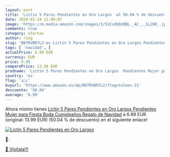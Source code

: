 ```yaml
---
layout: post
title: 'Lictin 5 Pares Pendientes en Oro Largos  al 50.04 % de descuento'
date: 2020-01-24 11:09:07
image: 'https://m.media-amazon.com/images/I/51CuXbQzBBL._AC_._SL200_.jpg'
comments: true
category: ofertas
author: ring
slug: 'B07RVBR7L2-es Lictin 5 Pares Pendientes en Oro Largos Pendientes Mujer...'
tags: [ 'navidad', ]
actualPrice: 6.99 EUR
currency: EUR
price: 6.99
comparePrice: 13.99 EUR
prodname: 'Lictin 5 Pares Pendientes en Oro Largos  Pendientes Mujer para Fiesta  Boda  Cumpleaños  Regalo de Navidad'
country: 'es'
flag: '🇪🇸'
buyurl: 'https://www.amazon.es/dp/B07RVBR7L2/?tag=tolees-21'
descuento: '50.04'
average: '6.99'
---
```


Ahora mismo tienes [Lictin 5 Pares Pendientes en Oro Largos  Pendientes Mujer para Fiesta  Boda  Cumpleaños  Regalo de Navidad](https://www.amazon.es/dp/B07RVBR7L2/?tag=tolees-21) a 6.99 EUR (original: 13.99 EUR) (50.04 %  de descuento) en el siguiente enlace!

[![Lictin 5 Pares Pendientes en Oro Largos ](https://m.media-amazon.com/images/I/51CuXbQzBBL._AC_._SL200_.jpg)](https://www.amazon.es/dp/B07RVBR7L2/?tag=tolees-21)

🔎:


[🛒 Visítala!!!](https://www.amazon.es/dp/B07RVBR7L2/?tag=tolees-21)
